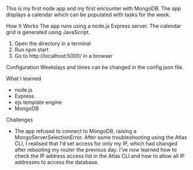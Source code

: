 This is my first node app and my first encounter with MongoDB. The app displays a calendar which can be populated with tasks for the week.

How It Works
The app runs using a node.js Express server. The calendar grid is generated using JavaScript.

1. Open the directory in a terminal
2. Run npm start
3. Go to http://localhost:5000/ in a browser

Configuration
Weekdays and times can be changed in the config.json file.

What I learned
- node.js
- Express
- ejs template engine
- MongoDB

Challenges
- The app refused to connect to MongoDB, raising a MongoServerSelectionError. After some troubleshooting using the Atlas CLI, I realised that I'd set access for only my IP, which had changed after rebooting my router the previous day. I've now learned how to check the IP address access list in the Atlas CLI and how to allow all IP addresses to access the database.
